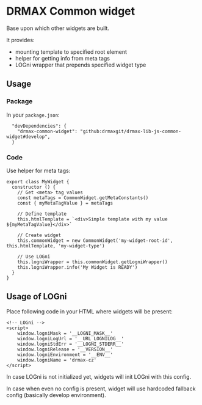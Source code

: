 # DRMAX Common widget

Base upon which other widgets are built.

It provides:

* mounting template to specified root element
* helper for getting info from meta tags
* LOGni wrapper that prepends specified widget type

## Usage

### Package

In your `package.json`:

```
  "devDependencies": {
    "drmax-common-widget": "github:drmaxgit/drmax-lib-js-common-widget#develop",
  }
```

### Code

Use helper for meta tags:

```
export class MyWidget {
  constructor () {
    // Get <meta> tag values
    const metaTags = CommonWidget.getMetaConstants()
    const { myMetaTagValue } = metaTags
    
    // Define template
    this.htmlTemplate = `<div>Simple template with my value ${myMetaTagValue}</div>`
    
    // Create widget
    this.commonWidget = new CommonWidget('my-widget-root-id', this.htmlTemplate, 'my-widget-type')

    // Use LOGni
    this.logniWrapper = this.commonWidget.getLogniWrapper()
    this.logniWrapper.info('My Widget is READY')
  }
}
```

## Usage of LOGni

Place following code in your HTML where widgets will be present:

```
<!-- LOGni -->
<script>
    window.logniMask = '__LOGNI_MASK__'
    window.logniLogUrl = '__URL_LOGNILOG__'
    window.logniStdErr = '__LOGNI_STDERR__'
    window.logniRelease = '__VERSION__'
    window.logniEnvironment = '__ENV__'
    window.logniName = 'drmax-cz'
</script>
```

In case LOGni is not initialized yet, widgets will init LOGni
with this config.

In case when even no config is present, widget will use
hardcoded fallback config (basically develop environment).
